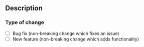 ## Description



### Type of change

- [ ] Bug fix (non-breaking change which fixes an issue)
- [ ] New feature (non-breaking change which adds functionality)